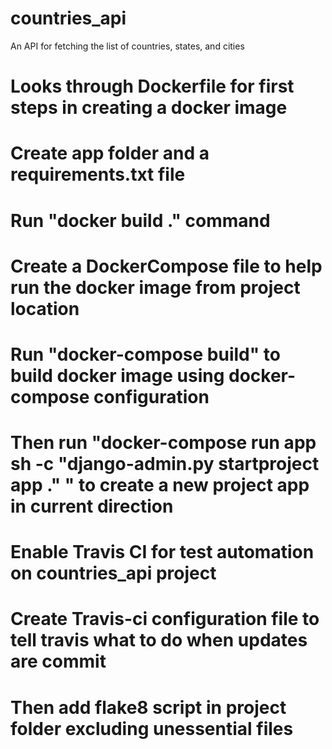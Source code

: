 # countries_api
An API for fetching the list of countries, states, and cities

# Looks through Dockerfile for first steps in creating a docker image

# Create app folder and a requirements.txt file

# Run "docker build ." command

# Create a DockerCompose file to help run the docker image from project location

# Run "docker-compose build" to build docker image using docker-compose configuration

# Then run "docker-compose run app sh -c "django-admin.py startproject app ." " to create a new project app in current direction

# Enable Travis CI for test automation on countries_api project

# Create Travis-ci configuration file to tell travis what to do when updates are commit

# Then add flake8 script in project folder excluding unessential files
